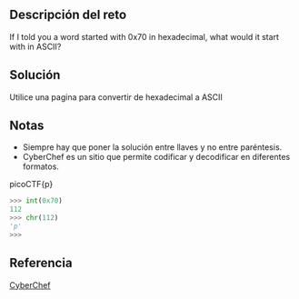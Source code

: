 ## Descripción del reto
If I told you a word started with 0x70 in hexadecimal, what would it start with in ASCII?
## Solución
Utilice una pagina para convertir de hexadecimal a ASCII
## Notas
- Siempre hay que poner la solución entre llaves y no entre paréntesis.
- CyberChef es un sitio que permite codificar y decodificar en diferentes formatos.

picoCTF{p}

``` python
>>> int(0x70)
112
>>> chr(112)
'p'
>>> 
```
## Referencia
[CyberChef](https://michaeltri.github.io/CyberChef/?recipe=%5B%7B%22op%22%3A%22From%20Hex%22%2C%22args%22%3A%5B%22Space%22%5D%7D%5D&input=MHg3MA)